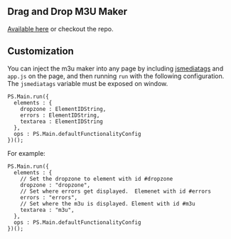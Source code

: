 ## Drag and Drop M3U Maker

[Available here](http://htmlpreview.github.io/?http://github.com/dgendill/drag-and-drop-m3u-maker/blob/master/index.html) or checkout the repo.

## Customization

You can inject the m3u maker into any page by including [jsmediatags](https://github.com/aadsm/jsmediatags) and `app.js` on the page, and then running `run` with the following configuration. The `jsmediatags` variable must be exposed on window.

```
PS.Main.run({
  elements : {
    dropzone : ElementIDString,
    errors : ElementIDString,
    textarea : ElementIDString
  },
  ops : PS.Main.defaultFunctionalityConfig
})();
```

For example:

```
PS.Main.run({
  elements : {
    // Set the dropzone to element with id #dropzone
    dropzone : "dropzone",
    // Set where errors get displayed.  Elemenet with id #errors
    errors : "errors",
    // Set where the m3u is displayed. Element with id #m3u
    textarea : "m3u",
  },
  ops : PS.Main.defaultFunctionalityConfig
})();
```
